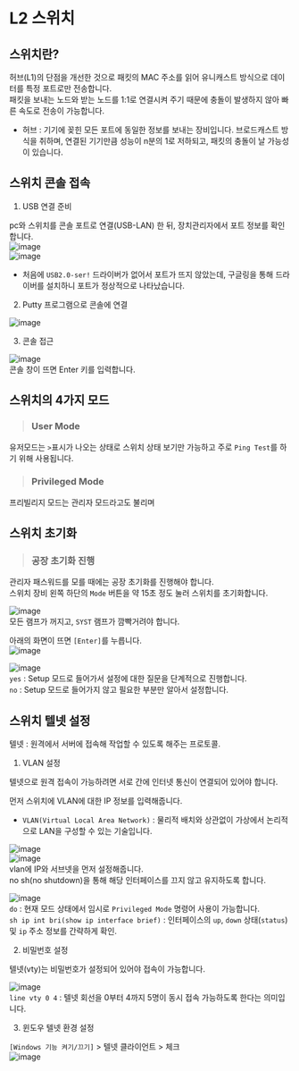 # L2 스위치

## 스위치란?

허브(L1)의 단점을 개선한 것으로 패킷의 MAC 주소를 읽어 유니캐스트 방식으로 데이터를 특정 포트로만 전송합니다.   
패킷을 보내는 노드와 받는 노드를 1:1로 연결시켜 주기 때문에 충돌이 발생하지 않아 빠른 속도로 전송이 가능합니다.   

* 허브 : 기기에 꽂힌 모든 포트에 동일한 정보를 보내는 장비입니다. 브로드캐스트 방식을 취하며, 연결된 기기만큼 성능이 n분의 1로 저하되고, 패킷의 충돌이 날 가능성이 있습니다.

## 스위치 콘솔 접속

1. USB 연결 준비

pc와 스위치를 콘솔 포트로 연결(USB-LAN) 한 뒤, 장치관리자에서 포트 정보를 확인합니다.   
![image](https://user-images.githubusercontent.com/43658658/141717168-142f1d6d-c848-49f3-8ff4-0b157c0a66af.png)   
![image](https://user-images.githubusercontent.com/43658658/141716082-6f3e1b68-7823-4ae8-8148-406fb70ebd6d.png)   
* 처음에 `USB2.0-ser!` 드라이버가 없어서 포트가 뜨지 않았는데, 구글링을 통해 드라이버를 설치하니 포트가 정상적으로 나타났습니다.

2. Putty 프로그램으로 콘솔에 연결

![image](https://user-images.githubusercontent.com/43658658/141716211-30f0fd60-7d36-46c0-9162-6629a0d0889f.png)

3. 콘솔 접근

![image](https://user-images.githubusercontent.com/43658658/141716341-a57e36ea-0086-4da3-8154-1f86fec8902f.png)   
콘솔 창이 뜨면 Enter 키를 입력합니다.   

## 스위치의 4가지 모드

> <h3>User Mode</h3>

유저모드는 `>`표시가 나오는 상태로 스위치 상태 보기만 가능하고 주로 `Ping Test`를 하기 위해 사용됩니다.

> <h3>Privileged Mode</h3>

프리빌리지 모드는 관리자 모드라고도 불리며
## 스위치 초기화

> <h3>공장 초기화 진행</h3>

관리자 패스워드를 모를 때에는 공장 초기화를 진행해야 합니다.   
스위치 장비 왼쪽 하단의 `Mode` 버튼을 약 15초 정도 눌러 스위치를 초기화합니다.

![image](https://user-images.githubusercontent.com/43658658/141717261-ad510cb9-2f94-49dc-b61a-817ac9f1b002.png)   
모든 램프가 꺼지고, `SYST` 램프가 깜빡거려야 합니다.   

아래의 화면이 뜨면 `[Enter]`를 누릅니다.   
![image](https://user-images.githubusercontent.com/43658658/141724428-9e1f832e-b3fb-4c38-aad8-7db6254d5456.png)   
 
![image](https://user-images.githubusercontent.com/43658658/141724657-1e698605-c60d-401f-a839-0009cfb74fc8.png)   
`yes` : Setup 모드로 들어가서 설정에 대한 질문을 단계적으로 진행합니다.   
`no` : Setup 모드로 들어가지 않고 필요한 부분만 알아서 설정합니다.   

## 스위치 텔넷 설정

텔넷 : 원격에서 서버에 접속해 작업할 수 있도록 해주는 프로토콜.

1. VLAN 설정

텔넷으로 원격 접속이 가능하려면 서로 간에 인터넷 통신이 연결되어 있어야 합니다.   

먼저 스위치에 VLAN에 대한 IP 정보를 입력해줍니다.   
* `VLAN(Virtual Local Area Network)` : 물리적 배치와 상관없이 가상에서 논리적으로 LAN을 구성할 수 있는 기술입니다.

![image](https://user-images.githubusercontent.com/43658658/141728997-3a13c7d2-a0ec-4efe-8acf-241f4b048a9f.png)   
![image](https://user-images.githubusercontent.com/43658658/141729025-2bb869db-1ad0-4ac6-902a-f3f3af3f672d.png)   
vlan에 IP와 서브넷을 먼저 설정해줍니다.   
no sh(no shutdown)을 통해 해당 인터페이스를 끄지 않고 유지하도록 합니다.

![image](https://user-images.githubusercontent.com/43658658/141729218-8d9dd25a-12ee-4474-9d4e-610248dfa5f0.png)   
`do` : 현재 모드 상태에서 임시로 `Privileged Mode` 명령어 사용이 가능합니다.   
`sh ip int bri(show ip interface brief)` : 인터페이스의 `up`, `down` 상태(`status`) 및 `ip` 주소 정보를 간략하게 확인.

2. 비밀번호 설정

텔넷(vty)는 비밀번호가 설정되어 있어야 접속이 가능합니다.   

![image](https://user-images.githubusercontent.com/43658658/141732346-b3de8603-bdf5-4c61-83f5-68d3c6ecdcd8.png)   
`line vty 0 4` : 텔넷 회선을 0부터 4까지 5명이 동시 접속 가능하도록 한다는 의미입니다.   

3. 윈도우 텔넷 환경 설정

`[Windows 기능 켜기/끄기]` > 텔넷 클라이언트 > 체크   
![image](https://user-images.githubusercontent.com/43658658/141730348-71780ca8-3b72-442a-8301-5a719cc9c4eb.png)





